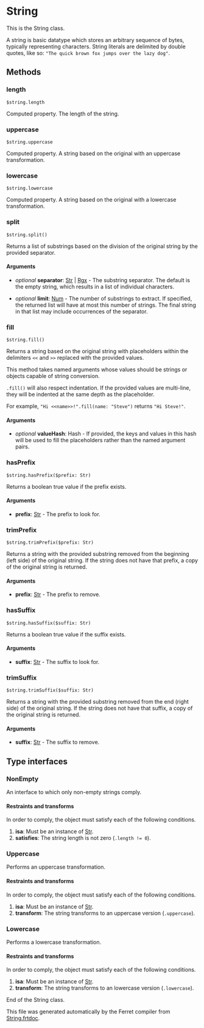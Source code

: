 # String

This is the String class.

A string is basic datatype which stores an arbitrary sequence of bytes,
typically representing characters. String literals are delimited by
double quotes, like so: `"The quick brown fox jumps over the lazy dog"`.



## Methods

### length

```
$string.length
```

Computed property. The length of the string.



### uppercase

```
$string.uppercase
```

Computed property. A string based on the original with an uppercase transformation.



### lowercase

```
$string.lowercase
```

Computed property. A string based on the original with a lowercase transformation.



### split

```
$string.split()
```

Returns a list of substrings based on the division of the original
string by the provided separator.


#### Arguments

* *optional* __separator__: [Str](/std/doc/String.md) | [Rgx](/std/doc/Regex.md) - The substring separator. The default is the empty string, which results
in a list of individual characters.

* *optional* __limit__: [Num](/std/doc/Number.md) - The number of substrings to extract.
If specified, the returned list will have at most this number
of strings. The final string in that list may include occurrences
of the separator.



### fill

```
$string.fill()
```

Returns a string based on the original string with placeholders within
the delimiters `<<` and `>>` replaced with the provided values.

This method takes named arguments whose values should be strings or
objects capable of string conversion.

`.fill()` will also respect indentation. If the provided values are
multi-line, they will be indented at the same depth as the placeholder.

For example, `"Hi <<name>>!".fill(name: "Steve")` returns `"Hi Steve!"`.


#### Arguments

* *optional* __valueHash__: Hash - If provided, the keys and values in this hash will be used to
fill the placeholders rather than the named argument pairs.



### hasPrefix

```
$string.hasPrefix($prefix: Str)
```

Returns a boolean true value if the prefix exists.


#### Arguments

* __prefix__: [Str](/std/doc/String.md) - The prefix to look for.



### trimPrefix

```
$string.trimPrefix($prefix: Str)
```

Returns a string with the provided substring removed from the
beginning (left side) of the original string. If the string does not
have that prefix, a copy of the original string is returned.


#### Arguments

* __prefix__: [Str](/std/doc/String.md) - The prefix to remove.



### hasSuffix

```
$string.hasSuffix($suffix: Str)
```

Returns a boolean true value if the suffix exists.


#### Arguments

* __suffix__: [Str](/std/doc/String.md) - The suffix to look for.



### trimSuffix

```
$string.trimSuffix($suffix: Str)
```

Returns a string with the provided substring removed from the
end (right side) of the original string. If the string does not
have that suffix, a copy of the original string is returned.


#### Arguments

* __suffix__: [Str](/std/doc/String.md) - The suffix to remove.



## Type interfaces

### NonEmpty

An interface to which only non-empty strings comply.


#### Restraints and transforms

In order to comply, the object must satisfy each of the following conditions.

1. __isa__: Must be an instance of [Str](/std/doc/String.md).
2. __satisfies__: The string length is not zero (`.length != 0`).


### Uppercase

Performs an uppercase transformation.


#### Restraints and transforms

In order to comply, the object must satisfy each of the following conditions.

1. __isa__: Must be an instance of [Str](/std/doc/String.md).
2. __transform__: The string transforms to an uppercase version (`.uppercase`).


### Lowercase

Performs a lowercase transformation.


#### Restraints and transforms

In order to comply, the object must satisfy each of the following conditions.

1. __isa__: Must be an instance of [Str](/std/doc/String.md).
2. __transform__: The string transforms to an lowercase version (`.lowercase`).


End of the String class.

This file was generated automatically by the Ferret compiler from
[String.frtdoc](../String.frtdoc).